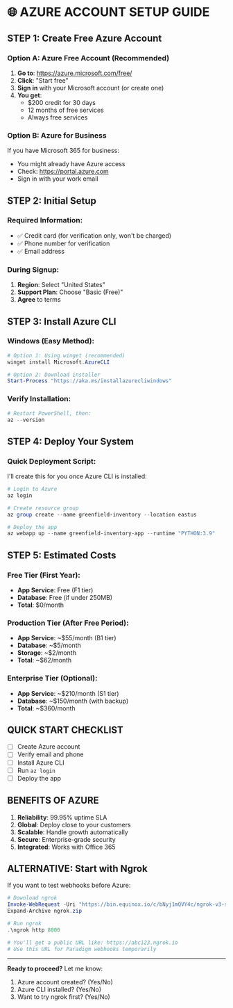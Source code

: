 # 🌐 **AZURE ACCOUNT SETUP GUIDE**

## **STEP 1: Create Free Azure Account**

### **Option A: Azure Free Account (Recommended)**
1. **Go to**: https://azure.microsoft.com/free/
2. **Click**: "Start free"
3. **Sign in** with your Microsoft account (or create one)
4. **You get**:
   - $200 credit for 30 days
   - 12 months of free services
   - Always free services

### **Option B: Azure for Business**
If you have Microsoft 365 for business:
- You might already have Azure access
- Check: https://portal.azure.com
- Sign in with your work email

## **STEP 2: Initial Setup**

### **Required Information:**
- ✅ Credit card (for verification only, won't be charged)
- ✅ Phone number for verification
- ✅ Email address

### **During Signup:**
1. **Region**: Select "United States"
2. **Support Plan**: Choose "Basic (Free)"
3. **Agree** to terms

## **STEP 3: Install Azure CLI**

### **Windows (Easy Method):**
```powershell
# Option 1: Using winget (recommended)
winget install Microsoft.AzureCLI

# Option 2: Download installer
Start-Process "https://aka.ms/installazurecliwindows"
```

### **Verify Installation:**
```powershell
# Restart PowerShell, then:
az --version
```

## **STEP 4: Deploy Your System**

### **Quick Deployment Script:**
I'll create this for you once Azure CLI is installed:

```powershell
# Login to Azure
az login

# Create resource group
az group create --name greenfield-inventory --location eastus

# Deploy the app
az webapp up --name greenfield-inventory-app --runtime "PYTHON:3.9"
```

## **STEP 5: Estimated Costs**

### **Free Tier (First Year):**
- **App Service**: Free (F1 tier)
- **Database**: Free (if under 250MB)
- **Total**: $0/month

### **Production Tier (After Free Period):**
- **App Service**: ~$55/month (B1 tier)
- **Database**: ~$5/month
- **Storage**: ~$2/month
- **Total**: ~$62/month

### **Enterprise Tier (Optional):**
- **App Service**: ~$210/month (S1 tier)
- **Database**: ~$150/month (with backup)
- **Total**: ~$360/month

## **QUICK START CHECKLIST**

- [ ] Create Azure account
- [ ] Verify email and phone
- [ ] Install Azure CLI
- [ ] Run `az login`
- [ ] Deploy the app

## **BENEFITS OF AZURE**

1. **Reliability**: 99.95% uptime SLA
2. **Global**: Deploy close to your customers
3. **Scalable**: Handle growth automatically
4. **Secure**: Enterprise-grade security
5. **Integrated**: Works with Office 365

## **ALTERNATIVE: Start with Ngrok**

If you want to test webhooks before Azure:

```powershell
# Download ngrok
Invoke-WebRequest -Uri "https://bin.equinox.io/c/bNyj1mQVY4c/ngrok-v3-stable-windows-amd64.zip" -OutFile "ngrok.zip"
Expand-Archive ngrok.zip

# Run ngrok
.\ngrok http 8000

# You'll get a public URL like: https://abc123.ngrok.io
# Use this URL for Paradigm webhooks temporarily
```

---

**Ready to proceed?** Let me know:
1. Azure account created? (Yes/No)
2. Azure CLI installed? (Yes/No)
3. Want to try ngrok first? (Yes/No)